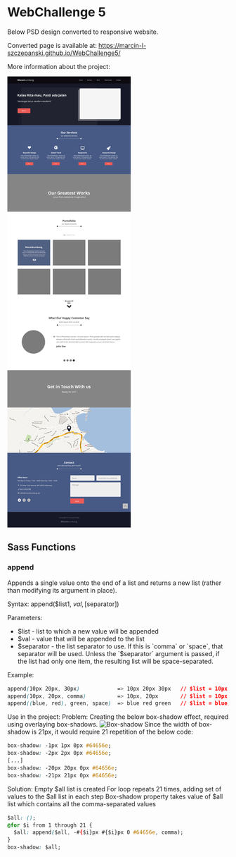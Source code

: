 # WebChallenge 5

Below PSD design converted to responsive website.

Converted page is available at: https://marcin-l-szczepanski.github.io/WebChallenge5/

More information about the project:

![WebChallenge3 PSD design](https://github.com/Marcin-L-Szczepanski/WebChallenge5/blob/master/resources/5.jpg)

## Sass Functions

### append
Appends a single value onto the end of a list and returns a new list (rather than modifying its argument in place).

Syntax: append($list1, $val, [$separator]) 

Parameters:
- $list - list to which a new value will be appended
- $val - value that will be appended to the list
- $separator - the list separator to use. If this is `comma` or `space`, that separator will be used. Unless the `$separator` argument is passed, if the list had only one item, the resulting list will be space-separated.

Example:
```CSS
append(10px 20px, 30px)            => 10px 20px 30px   // $list = 10px 20px  |  $val = 30px  |  $separator = auto (space)
append(10px, 20px, comma)          => 10px, 20px       // $list = 10px       |  $val = 20px  |  $separator = comma
append((blue, red), green, space)  => blue red green   // $list = blue, red  |  $val = green |  $separator = space
```

Use in the project:
Problem: 
Creating the below box-shadow effect, required using overlaying box-shadows.
![Box-shadow](https://github.com/Marcin-L-Szczepanski/WebChallenge5/blob/master/resources/shadow.jpg)
Since the width of box-shadow is 21px, it would require 21 repetition of the below code:
```CSS
box-shadow: -1px 1px 0px #64656e;
box-shadow: -2px 2px 0px #64656e;
[...]
box-shadow: -20px 20px 0px #64656e;
box-shadow: -21px 21px 0px #64656e;
```
Solution:
Empty $all list is created
For loop repeats 21 times, adding set of values to the $all list in each step
Box-shadow property takes value of $all list which contains all the comma-separated values
```CSS
$all: ();
@for $i from 1 through 21 {
  $all: append($all, -#{$i}px #{$i}px 0 #64656e, comma);
}
box-shadow: $all;
```  